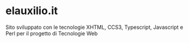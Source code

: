 # elauxilio.it
Sito sviluppato con le tecnologie XHTML, CCS3, Typescript, Javascript e Perl per il progetto di Tecnologie Web
